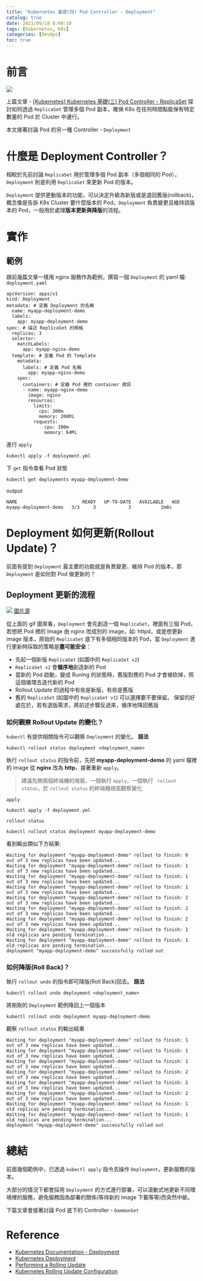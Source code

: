 ```yaml
---
title: "Kubernetes 基礎(四) Pod Controller - Deployment"
catalog: true
date: 2021/09/18 8:00:10
tags: [Kubernetes, K8s]
categories: [DevOps]
toc: true
---
```

# 前言
![](https://miro.medium.com/max/240/0*X-_IGBEAB88amxNO.png)

上篇文章 - [[Kubernetes] Kubernetes 基礎(三) Pod Controller - ReplicaSet](https://chentsungyu.github.io/2021/09/14/DevOps/K8s/%5BKubernetes%5D%20Kubernetes%20%E5%9F%BA%E7%A4%8E(%E4%B8%89)%20Pod%20Controller%20-%20ReplicaSet/) 探討如何透過 `ReplicaSet` 管理多個 Pod 副本，確保 K8s 在任何時間點能保有特定數量的 Pod 於 Cluster 中運行。

本文接著討論 Pod 的另一種 Controller - `Deployment`

<!-- more -->

# 什麼是 Deployment Controller？
相較於先前討論 `ReplicaSet` 用於管理多個 Pod 副本（多個相同的  Pod），`Deployment` 則是利用 `ReplicaSet` 來更新 Pod 的版本。

`Deployment` 提供更動版本的功能，可以決定升級為新版或是退回舊版(rollback)，概念像是告訴 K8s Cluster 要什麼版本的 Pod，`Deployment` 負責變更且維持該版本的 Pod，一般用於處理**版本更新與降版**的流程。 

# 實作
## 範例
跟前幾篇文章一樣用 nginx 服務作為範例，撰寫一個 `Deployment` 的 yaml 檔:
`deployment.yaml`
```yaml=
apiVersion: apps/v1
kind: Deployment
metadata: # 定義 Deployment 的名稱
  name: myapp-deployment-demo
  labels:
    app: myapp-deployment-demo
spec: # 描述 ReplicaSet 的規格
  replicas: 3
  selector:
    matchLabels:
      app: myapp-nginx-demo
  template: # 定義 Pod 的 Template
    metadata:
      labels: # 定義 Pod 名稱
        app: myapp-nginx-demo
    spec:
      containers: # 定義 Pod 裡的 container 資訊
      - name: myapp-nginx-demo
        image: nginx
        resources:
          limits:
            cpu: 200m
            memory: 200Mi
          requests:
              cpu: 100m
              memory: 64Mi
```
進行 `apply`
```
kubectl apply -f deployment.yml 
```
下 `get` 指令查看 Pod 狀態
```
kubectl get deployments myapp-deployment-demo
```
output
```
NAME                        READY   UP-TO-DATE   AVAILABLE   AGE
myapp-deployment-demo   3/3     3            3           2m8s
```
# Deployment 如何更新(Rollout Update)？
前面有提到 `Deployment` 最主要的功能就是負責變更、維持 Pod 的版本，那 `Deployment` 是如何對 Pod 做更新的？
## Deployment 更新的流程
![](https://i.imgur.com/Veulb83.gif)
[圖片源](https://www.bluematador.com/hs-fs/hubfs/blog/new/Kubernetes%20Deployments%20-%20Rolling%20Update%20Configuration/Kubernetes-Deployments-Rolling-Update-Configuration.gif?width=1600&name=Kubernetes-Deployments-Rolling-Update-Configuration.gif)

從上面的 gif 圖來看，`Deployment` 會先創造一個 `ReplicaSet`，裡面有三個 Pod，若想把 Pod 裡的 Image 由 nginx 改成別的 image，如: httpd，或是想更新 image 版本，原始的 `ReplicaSet` 底下有多個相同版本的 Pod，當 `Deployment` 進行更新時採取的策略是**盡可能安全**：
- 先起一個新版 `ReplicaSet` (如圖中的 `ReplicaSet v2`)
- `ReplicaSet v2` 會**循序地**創造新的 Pod
- 當新的 Pod 啟動，變成 Runing 的狀態時，舊版對應的 Pod 才會被砍掉，照這個循環去迭代新的 Pod
- Rollout Update 的過程中有些是新版，有些是舊版
- 舊的 `ReplicaSet` (如圖中的 `ReplicaSet v1`) 可以選擇要不要保留。 保留的好處在於，若有退版需求，將前述步驟反過來，循序地降回舊版

### 如何觀察 Rollout Update 的變化？
`kubectl` 有提供相關指令可以觀察 `Deployment` 的變化。
**語法**
```shell=
kubectl rollout status deployment <deployment_name>
```
執行 `rollout status` 的指令前，先把 **myapp-deployment-demo** 的 yaml 檔裡的 image 從 **nginx** 改為 **http**，接著重新 `apply`。
> 建議先開兩個終端機的視窗，一個執行 `apply`，一個執行 ` rollout status`，於 `rollout status` 的終端機視窗觀察變化

`apply`
```shell=
kubectl apply -f deployment.yml 
```
`rollout status`
```shell=
kubectl rollout status deployment myapp-deployment-demo
```
看到輸出類似下方結果:
```
Waiting for deployment "myapp-deployment-demo" rollout to finish: 0 out of 3 new replicas have been updated...
Waiting for deployment "myapp-deployment-demo" rollout to finish: 1 out of 3 new replicas have been updated...
Waiting for deployment "myapp-deployment-demo" rollout to finish: 1 out of 3 new replicas have been updated...
Waiting for deployment "myapp-deployment-demo" rollout to finish: 1 out of 3 new replicas have been updated...
Waiting for deployment "myapp-deployment-demo" rollout to finish: 2 out of 3 new replicas have been updated...
Waiting for deployment "myapp-deployment-demo" rollout to finish: 2 out of 3 new replicas have been updated...
Waiting for deployment "myapp-deployment-demo" rollout to finish: 2 out of 3 new replicas have been updated...
Waiting for deployment "myapp-deployment-demo" rollout to finish: 1 old replicas are pending termination...
Waiting for deployment "myapp-deployment-demo" rollout to finish: 1 old replicas are pending termination...
deployment "myapp-deployment-demo" successfully rolled out
```

### 如何降版(Roll Back)？
執行 `rollout undo` 的指令即可降版(Roll Back)回去。
**語法**
```
kubectl rollout undo deployment <deployment_name>
```
將剛剛的 `Deployment` 範例降回上一個版本
```
kubectl rollout undo deployment myapp-deployment-demo
```
觀察 `rollout status` 的輸出結果
```
Waiting for deployment "myapp-deployment-demo" rollout to finish: 1 out of 3 new replicas have been updated...
Waiting for deployment "myapp-deployment-demo" rollout to finish: 1 out of 3 new replicas have been updated...
Waiting for deployment "myapp-deployment-demo" rollout to finish: 1 out of 3 new replicas have been updated...
Waiting for deployment "myapp-deployment-demo" rollout to finish: 2 out of 3 new replicas have been updated...
Waiting for deployment "myapp-deployment-demo" rollout to finish: 2 out of 3 new replicas have been updated...
Waiting for deployment "myapp-deployment-demo" rollout to finish: 2 out of 3 new replicas have been updated...
Waiting for deployment "myapp-deployment-demo" rollout to finish: 1 old replicas are pending termination...
Waiting for deployment "myapp-deployment-demo" rollout to finish: 1 old replicas are pending termination...
deployment "myapp-deployment-demo" successfully rolled out
```
# 總結
前面幾個範例中，已透過 `kubectl apply` 指令去操作 `Deployment`，更新服務的版本。

大部分的情況下都會採用 `Deployment` 的方式進行部署，可以滾動式地更新不同環境裡的服務，避免服務因為部署的關係(等待新的 image 下載等等)而突然中斷。

下篇文章會接著討論 Pod 底下的 Controller - `DaemonSet`

# Reference
- [Kubernetes Documentation - Deployment](https://kubernetes.io/docs/concepts/workloads/controllers/deployment/)
- [Kubernetes Deployment](https://kubernetes.io/docs/reference/kubernetes-api/workload-resources/deployment-v1/)
- [Performing a Rolling Update](https://kubernetes.io/docs/tutorials/kubernetes-basics/update/update-intro/)
- [Kubernetes Rolling Update Configuration](https://www.bluematador.com/blog/kubernetes-deployments-rolling-update-configuration)


